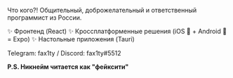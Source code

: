 Что кого?! Общительный, доброжелательный и ответственный программист из России.

✨ Фронтенд (React)
✨ Кроссплатформенные решения (iOS 🍎 + Android 🤖 = Expo) 
✨ Настольные приложения (Tauri)

Telegram: fax1ty / Discord: fax1ty#5512

__P.S. Никнейм читается как "фейксити"__

